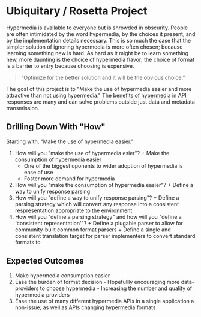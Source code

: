 Ubiquitary / Rosetta Project
============================

Hypermedia is available to everyone but is shrowded in obscurity. People are
often intimidated by the word hypermedia, by the choices it present, and by the
implementation details necessary. This is so much the case that the simpler
solution of ignoring hypermedia is more often chosen; because learning
something new is hard. As hard as it might be to learn something new, more
daunting is the choice of hypermedia flavor; the choice of format is a barrier
to entry because choosing is expensive.

  > "Optimize for the better solution and it will be the obvious choice."

The goal of this project is to "Make the use of hypermedia easier and more
attractive than not using hypermedia." The [benefits of hypermedia] in API
responses are many and can solve problems outside just data and metadata
transmission.

## Drilling Down With "How"

Starting with, "Make the use of hypermedia easier."

  1. How will you "make the use of hypermedia esier"?
    + Make the consumption of hypermedia easier
      - One of the biggest oponents to wider adoption of hypermedia is ease of use
      - Foster more demand for hypermedia
  2. How will you "make the consumption of hypermedia easier"?
    + Define a way to unify response parsing
  3. How will you "define a way to unify response parsing"?
    + Define a parsing strategy which will convert any response into a 
    consistent respresentation appropriate to the environment
  4. How will you "define a parsing strategy" and how will you "define a
    'consistent representation'"?
    + Define a plugable parser to allow for community-built common format parsers
    + Define a single and consistent translation target for parser implementers
    to convert standard formats to

## Expected Outcomes

  1. Make hypermedia consumption easier
  2. Ease the burden of format decision
    - Hopefullly encouraging more data-providers to choose hypermedia
    - Increasing the number and quality of hypermedia providers
  3. Ease the use of many different hypermedia APIs in a single application a
  non-issue; as well as APIs changing hypermedia formats

[benefits of hypermedia]: benefits-of-hypermedia.md
